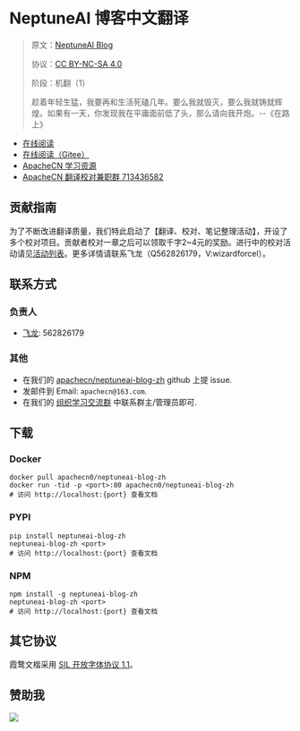 <!--
    需要填充的占位符：
    
    README.md
    
        NeptuneAI 博客中文翻译：文档中文名
        NeptuneAI Blog：文档英文名
        https://neptune.ai/blog：文档原始链接
        nptai：域名前缀
        飞龙：负责人名称
        wizardforcel：负责人 Github 用户名
        562826179：负责人 QQ
        neptuneai-blog-zh：ApacheCN 的 Github 仓库名称
        neptuneai-blog-zh：DockerHub 仓库名称
        neptuneai-blog-zh：PYPI 包名称
        neptuneai-blog-zh：NPM 包名称
    
    CNAME
    
        nptai：域名前缀

    index.html
    
        NeptuneAI 博客中文翻译：文档中文名
        #3371e3：显示颜色
        neptuneai-blog-zh：ApacheCN 的 Github 仓库名称

    asset/docsify-apachecn-footer.js
    
        neptuneai-blog-zh：ApacheCN 的 Github 仓库名称
-->

# NeptuneAI 博客中文翻译

> 原文：[NeptuneAI Blog](https://neptune.ai/blog)
> 
> 协议：[CC BY-NC-SA 4.0](http://creativecommons.org/licenses/by-nc-sa/4.0/)
> 
> 阶段：机翻（1）
> 
> 趁着年轻生猛，我要再和生活死磕几年。要么我就毁灭，要么我就铸就辉煌。如果有一天，你发现我在平庸面前低了头，那么请向我开炮。--《在路上》

* [在线阅读](https://nptai.apachecn.org)
* [在线阅读（Gitee）](https://apachecn.gitee.io/doc-template/)
* [ApacheCN 学习资源](http://docs.apachecn.org/)
* [ApacheCN 翻译校对兼职群 713436582](https://jq.qq.com/?_wv=1027&k=VSNtgpjb)

## 贡献指南

为了不断改进翻译质量，我们特此启动了【翻译、校对、笔记整理活动】，开设了多个校对项目。贡献者校对一章之后可以领取千字2\~4元的奖励。进行中的校对活动请见[活动列表](https://home.apachecn.org/#/docs/activity/docs-activity)。更多详情请联系飞龙（Q562826179，V:wizardforcel）。

## 联系方式

### 负责人

* [飞龙](https://github.com/wizardforcel): 562826179

### 其他

*   在我们的 [apachecn/neptuneai-blog-zh](https://github.com/apachecn/neptuneai-blog-zh) github 上提 issue.
*   发邮件到 Email: `apachecn@163.com`.
*   在我们的 [组织学习交流群](https://www.apachecn.org/#/docs/join) 中联系群主/管理员即可.

## 下载

### Docker

```
docker pull apachecn0/neptuneai-blog-zh
docker run -tid -p <port>:80 apachecn0/neptuneai-blog-zh
# 访问 http://localhost:{port} 查看文档
```

### PYPI

```
pip install neptuneai-blog-zh
neptuneai-blog-zh <port>
# 访问 http://localhost:{port} 查看文档
```

### NPM

```
npm install -g neptuneai-blog-zh
neptuneai-blog-zh <port>
# 访问 http://localhost:{port} 查看文档
```

## 其它协议

霞鹜文楷采用 [SIL 开放字体协议 1.1](https://github.com/lxgw/LxgwWenKai/blob/main/SIL_Open_Font_License_1.1.txt)。

## 赞助我

![](https://img-blog.csdnimg.cn/20200112005920729.png)
